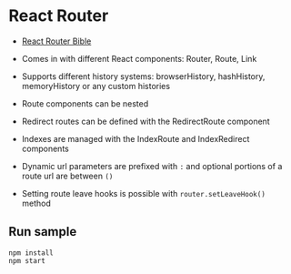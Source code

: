 # React Router

* [React Router Bible](https://github.com/ReactTraining/react-router/blob/master/docs/API.md)

* Comes in with different React components: Router, Route, Link

* Supports different history systems: browserHistory, hashHistory, memoryHistory or any custom histories

* Route components can be nested

* Redirect routes can be defined with the RedirectRoute component

* Indexes are managed with the IndexRoute and IndexRedirect components

* Dynamic url parameters are prefixed with `:` and optional portions of a route url are between `()`

* Setting route leave hooks is possible with `router.setLeaveHook()` method

## Run sample

```
npm install
npm start
```